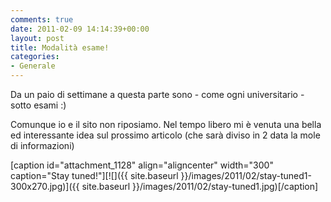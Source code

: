 ```yaml
---
comments: true
date: 2011-02-09 14:14:39+00:00
layout: post
title: Modalità esame!
categories:
- Generale
---
```


Da un paio di settimane a questa parte sono - come ogni universitario - sotto esami :)

Comunque io e il sito non riposiamo. Nel tempo libero mi è venuta una bella ed interessante idea sul prossimo articolo (che sarà diviso in 2 data la mole di informazioni)

[caption id="attachment_1128" align="aligncenter" width="300" caption="Stay tuned!"][![]({{ site.baseurl }}/images/2011/02/stay-tuned1-300x270.jpg)]({{ site.baseurl }}/images/2011/02/stay-tuned1.jpg)[/caption]
